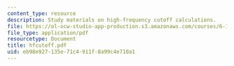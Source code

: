 ```yaml
---
content_type: resource
description: Study materials on high-frequency cutoff calculations.
file: https://ol-ocw-studio-app-production.s3.amazonaws.com/courses/6-101-introductory-analog-electronics-laboratory-spring-2007/eb98e927135e71c4911f8a99c4e710a1_hfcutoff.pdf
file_type: application/pdf
resourcetype: Document
title: hfcutoff.pdf
uid: eb98e927-135e-71c4-911f-8a99c4e710a1
---
```

